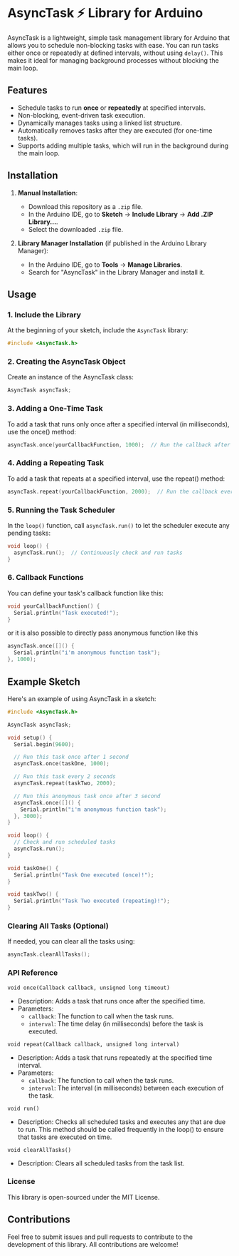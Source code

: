 # AsyncTask ⚡ Library for Arduino

AsyncTask is a lightweight, simple task management library for Arduino that allows you to schedule non-blocking tasks with ease. You can run tasks either once or repeatedly at defined intervals, without using `delay()`. This makes it ideal for managing background processes without blocking the main loop.

## Features

- Schedule tasks to run **once** or **repeatedly** at specified intervals.
- Non-blocking, event-driven task execution.
- Dynamically manages tasks using a linked list structure.
- Automatically removes tasks after they are executed (for one-time tasks).
- Supports adding multiple tasks, which will run in the background during the main loop.

## Installation

1. **Manual Installation**:
    - Download this repository as a `.zip` file.
    - In the Arduino IDE, go to **Sketch** → **Include Library** → **Add .ZIP Library...**.
    - Select the downloaded `.zip` file.
    
2. **Library Manager Installation** (if published in the Arduino Library Manager):
    - In the Arduino IDE, go to **Tools** → **Manage Libraries**.
    - Search for "AsyncTask" in the Library Manager and install it.

## Usage

### 1. Include the Library

At the beginning of your sketch, include the `AsyncTask` library:

```cpp
#include <AsyncTask.h>
```

### 2. Creating the AsyncTask Object
Create an instance of the AsyncTask class:

```cpp
AsyncTask asyncTask;
```

### 3. Adding a One-Time Task
To add a task that runs only once after a specified interval (in milliseconds), use the once() method:

```cpp
asyncTask.once(yourCallbackFunction, 1000);  // Run the callback after 1000 ms (1 second)
```

### 4. Adding a Repeating Task
To add a task that repeats at a specified interval, use the repeat() method:

```cpp
asyncTask.repeat(yourCallbackFunction, 2000);  // Run the callback every 2000 ms (2 seconds)

```

### 5. Running the Task Scheduler
In the `loop()` function, call `asyncTask.run()` to let the scheduler execute any pending tasks:

```cpp
void loop() {
  asyncTask.run();  // Continuously check and run tasks
}
```

### 6. Callback Functions
You can define your task's callback function like this:

```cpp
void yourCallbackFunction() {
  Serial.println("Task executed!");
}
```

or it is also possible to directly pass anonymous function like this

```cpp
asyncTask.once([]() {
  Serial.println("i'm anonymous function task");
}, 1000);
```

## Example Sketch
Here's an example of using AsyncTask in a sketch:

```cpp
#include <AsyncTask.h>

AsyncTask asyncTask;

void setup() {
  Serial.begin(9600);

  // Run this task once after 1 second
  asyncTask.once(taskOne, 1000);

  // Run this task every 2 seconds
  asyncTask.repeat(taskTwo, 2000);

  // Run this anonymous task once after 3 second
  asyncTask.once([]() {
    Serial.println("i'm anonymous function task");
  }, 3000);
}

void loop() {
  // Check and run scheduled tasks
  asyncTask.run();
}

void taskOne() {
  Serial.println("Task One executed (once)!");
}

void taskTwo() {
  Serial.println("Task Two executed (repeating)!");
}
```

### Clearing All Tasks (Optional)
If needed, you can clear all the tasks using:

```cpp
asyncTask.clearAllTasks();
```


### API Reference
  `void once(Callback callback, unsigned long timeout)`
  - Description: Adds a task that runs once after the specified time.
  - Parameters:
    - `callback`: The function to call when the task runs.
    - `interval`: The time delay (in milliseconds) before the task is executed.

 `void repeat(Callback callback, unsigned long interval)`
  - Description: Adds a task that runs repeatedly at the specified time interval.
  - Parameters:
    - `callback`: The function to call when the task runs.
    - `interval`: The interval (in milliseconds) between each execution of the task.

 `void run()`
  - Description: Checks all scheduled tasks and executes any that are due to run. This method should be called frequently in the loop() to ensure that tasks are executed on time.

 `void clearAllTasks()`
  - Description: Clears all scheduled tasks from the task list.

### License
This library is open-sourced under the MIT License.

## Contributions
Feel free to submit issues and pull requests to contribute to the development of this library. All contributions are welcome!